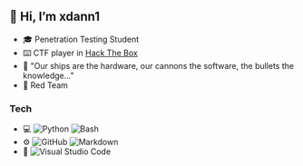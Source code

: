 ## 👋 Hi, I’m xdann1
- :mortar_board:  Penetration Testing Student
- :keyboard:  CTF player in [Hack The Box](https://app.hackthebox.com/profile/535069)  
- :scroll:  "Our ships are the hardware, our cannons the software, the bullets the knowledge..."
- 🔴 Red Team

### Tech

- 💻  ![Python](https://img.shields.io/badge/-Python-333333?style=flat&logo=python&logoColor=white) ![Bash](https://img.shields.io/badge/-Bash-333333?style=flat&logo=gnu-bash&logoColor=white)
- ⚙️  ![GitHub](https://img.shields.io/badge/-GitHub-333333?style=flat&logo=github&logoColor=white) ![Markdown](https://img.shields.io/badge/-Markdown-333333?style=flat&logo=markdown&logoColor=white) 
- 🔧  ![Visual Studio Code](https://img.shields.io/badge/-Visual%20Studio%20Code-333333?style=flat&logo=visual-studio-code&logoColor=white)
